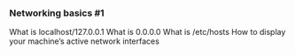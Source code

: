 ### Networking basics #1
What is localhost/127.0.0.1
What is 0.0.0.0
What is /etc/hosts
How to display your machine’s active network interfaces
